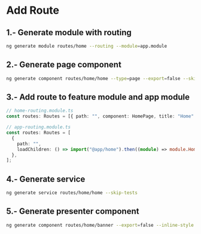 # Add Route

## 1.- Generate module with routing

```bash
ng generate module routes/home --routing --module=app.module
```

## 2.- Generate page component

```bash
ng generate component routes/home/home --type=page --export=false --skip-selector --inline-style --skip-tests --change-detection=OnPush --flat
```

## 3.- Add route to feature module and app module

```typescript
// home-routing.module.ts
const routes: Routes = [{ path: "", component: HomePage, title: "Home" }];

// app-routing.module.ts
const routes: Routes = [
  {
    path: "",
    loadChildren: () => import("@app/home").then((module) => module.HomeModule),
  },
];
```

## 4.- Generate service

```bash
ng generate service routes/home/home --skip-tests
```

## 5.- Generate presenter component

```bash
ng generate component routes/home/banner --export=false --inline-style --skip-tests --change-detection=OnPush --flat
```
